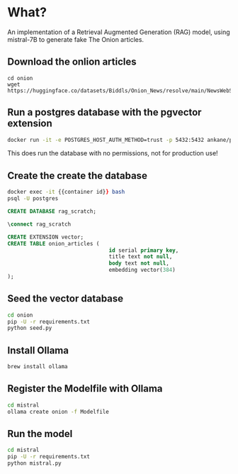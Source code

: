 
# What?

An implementation of a Retrieval Augmented Generation (RAG) model, using mistral-7B to generate fake The Onion articles.



## Download the onlion articles
```
cd onion
wget https://huggingface.co/datasets/Biddls/Onion_News/resolve/main/NewsWebScrape.txt
```

## Run a postgres database with the pgvector extension
``` zsh
docker run -it -e POSTGRES_HOST_AUTH_METHOD=trust -p 5432:5432 ankane/pgvector
```

This does run the database with no permissions, not for production use!

## Create the create the database

```zsh
docker exec -it {{container id}} bash
psql -U postgres
```

```sql
CREATE DATABASE rag_scratch;

\connect rag_scratch

CREATE EXTENSION vector;
CREATE TABLE onion_articles (
                                id serial primary key,
                                title text not null,
                                body text not null,
                                embedding vector(384)
);
```

## Seed the vector database
``` zsh
cd onion
pip -U -r requirements.txt
python seed.py
```

## Install Ollama

``` zsh
brew install ollama
```

## Register the Modelfile with Ollama

``` zsh
cd mistral
ollama create onion -f Modelfile
```

## Run the model
``` zsh
cd mistral
pip -U -r requirements.txt
python mistral.py
```

